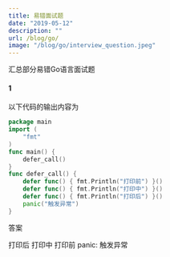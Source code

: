 ```yaml
---
title: 易错面试题
date: "2019-05-12"
description: ""
url: /blog/go/
image: "/blog/go/interview_question.jpeg"
---
```

汇总部分易错Go语言面试题

<!--more-->
#### 1
以下代码的输出内容为

``` go
package main
import (
    "fmt"
)
func main() {
    defer_call()
}
func defer_call() {
    defer func() { fmt.Println("打印前") }()
    defer func() { fmt.Println("打印中") }()
    defer func() { fmt.Println("打印后") }()
    panic("触发异常")
}
```
答案

打印后
打印中
打印前
panic: 触发异常